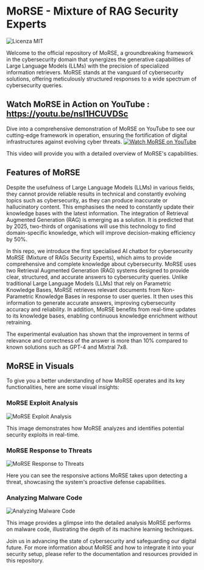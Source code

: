 # MoRSE - Mixture of RAG Security Experts

![Licenza MIT](https://img.shields.io/badge/license-MIT-green)


Welcome to the official repository of MoRSE, a groundbreaking framework in the cybersecurity domain that synergizes the generative capabilities of Large Language Models (LLMs) with the precision of specialized information retrievers. MoRSE stands at the vanguard of cybersecurity solutions, offering meticulously structured responses to a wide spectrum of cybersecurity queries.


## Watch MoRSE in Action on YouTube : https://youtu.be/nsI1HCUVDSc

Dive into a comprehensive demonstration of MoRSE on YouTube to see our cutting-edge framework in operation, ensuring the fortification of digital infrastructures against evolving cyber threats.
[![Watch MoRSE on YouTube](https://github.com/winstonsmith1897/MoRSE-Mixture-of-RAG-Security-Experts/blob/main/MoRSE_ICON.png)](https://youtu.be/nsI1HCUVDSc)

This video will provide you with a detailed overview of MoRSE's capabilities.

## Features of MoRSE
Despite the usefulness of Large Language Models (LLMs) in various fields, they cannot provide reliable results in technical and constantly evolving topics such as cybersecurity, as they can produce inaccurate or hallucinatory content. This emphasises the need to constantly update their knowledge bases with the latest information. The integration of Retrieval Augmented Generation (RAG) is emerging as a solution. It is predicted that by 2025, two-thirds of organisations will use this technology to find domain-specific knowledge, which will improve decision-making efficiency by 50\%.

In this repo, we introduce the first specialised AI chatbot for cybersecurity MoRSE (Mixture of RAGs Security Experts), which aims to provide comprehensive and complete knowledge about cybersecurity.
MoRSE uses two Retrieval Augmented Generation (RAG) systems designed to provide clear, structured, and accurate answers to cybersecurity queries. Unlike traditional Large Language Models (LLMs) that rely on Parametric Knowledge Bases, MoRSE retrieves relevant documents from Non-Parametric Knowledge Bases in response to user queries. It then uses this information to generate accurate answers, improving cybersecurity accuracy and reliability. In addition, MoRSE benefits from real-time updates to its knowledge bases, enabling continuous knowledge enrichment without retraining.

The experimental evaluation has shown that the improvement in terms of relevance and correctness of the answer is more than 10\% compared to known solutions such as GPT-4 and Mixtral 7x8.
## MoRSE in Visuals

To give you a better understanding of how MoRSE operates and its key functionalities, here are some visual insights:

### MoRSE Exploit Analysis

![MoRSE Exploit Analysis](https://github.com/winstonsmith1897/MoRSE-Mixture-of-RAG-Security-Experts/blob/main/MoRSE%20Exploit.png)

This image demonstrates how MoRSE analyzes and identifies potential security exploits in real-time.

### MoRSE Response to Threats

![MoRSE Response to Threats](https://github.com/winstonsmith1897/MoRSE-Mixture-of-RAG-Security-Experts/blob/main/MoRSE%20Response.png)

Here you can see the responsive actions MoRSE takes upon detecting a threat, showcasing the system's proactive defense capabilities.

### Analyzing Malware Code

![Analyzing Malware Code](https://github.com/winstonsmith1897/MoRSE-Mixture-of-RAG-Security-Experts/blob/main/Malware%20Code.png)

This image provides a glimpse into the detailed analysis MoRSE performs on malware code, illustrating the depth of its machine learning techniques.

Join us in advancing the state of cybersecurity and safeguarding our digital future. For more information about MoRSE and how to integrate it into your security setup, please refer to the documentation and resources provided in this repository.
